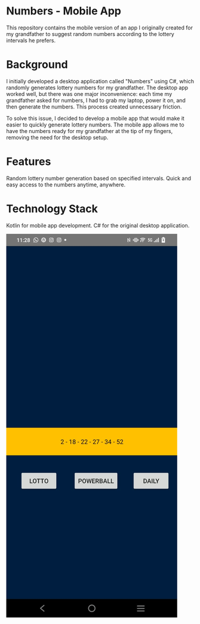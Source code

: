 # Numbers - Mobile App
This repository contains the mobile version of an app I originally created for my grandfather to suggest random numbers according to the lottery intervals he prefers.

# Background
I initially developed a desktop application called "Numbers" using C#, which randomly generates lottery numbers for my grandfather. The desktop app worked well, but there was one major inconvenience: each time my grandfather asked for numbers, I had to grab my laptop, power it on, and then generate the numbers. This process created unnecessary friction.

To solve this issue, I decided to develop a mobile app that would make it easier to quickly generate lottery numbers. The mobile app allows me to have the numbers ready for my grandfather at the tip of my fingers, removing the need for the desktop setup.

# Features
Random lottery number generation based on specified intervals.
Quick and easy access to the numbers anytime, anywhere.

# Technology Stack
Kotlin for mobile app development.
C# for the original desktop application.

![](https://github.com/Felix-Red/NumbersMobileApp/blob/master/WhatsApp%20Image%202024-10-02%20at%2011.30.44_3e4b46f1.jpg)
